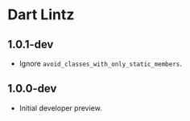 # Dart Lintz

## 1.0.1-dev

- Ignore `avoid_classes_with_only_static_members`.

## 1.0.0-dev

- Initial developer preview.
